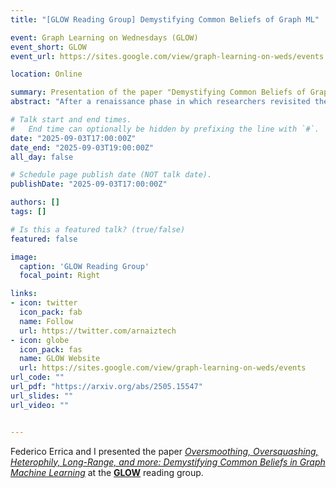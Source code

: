 ```yaml
---
title: "[GLOW Reading Group] Demystifying Common Beliefs of Graph ML"

event: Graph Learning on Wednesdays (GLOW)
event_short: GLOW
event_url: https://sites.google.com/view/graph-learning-on-weds/events

location: Online

summary: Presentation of the paper "Demystifying Common Beliefs of Graph ML" (with Federico Errica) in the GLOW reading group.
abstract: "After a renaissance phase in which researchers revisited the message-passing paradigm through the lens of deep learning, the graph machine learning community shifted its attention towards a deeper and practical understanding of message-passing's benefits and limitations. In this position paper, we notice how the fast pace of progress around the topics of oversmoothing and oversquashing, the homophily-heterophily dichotomy, and long-range tasks, came with the consolidation of commonly accepted beliefs and assumptions that are not always true nor easy to distinguish from each other. We argue that this has led to ambiguities around the investigated problems, preventing researchers from focusing on and addressing precise research questions while causing a good amount of misunderstandings. Our contribution wants to make such common beliefs explicit and encourage critical thinking around these topics, supported by simple but noteworthy counterexamples. The hope is to clarify the distinction between the different issues and promote separate but intertwined research directions to address them."

# Talk start and end times.
#   End time can optionally be hidden by prefixing the line with `#`.
date: "2025-09-03T17:00:00Z"
date_end: "2025-09-03T19:00:00Z"
all_day: false

# Schedule page publish date (NOT talk date).
publishDate: "2025-09-03T17:00:00Z"

authors: []
tags: []

# Is this a featured talk? (true/false)
featured: false

image:
  caption: 'GLOW Reading Group'
  focal_point: Right

links:
- icon: twitter
  icon_pack: fab
  name: Follow
  url: https://twitter.com/arnaiztech
- icon: globe
  icon_pack: fas
  name: GLOW Website
  url: https://sites.google.com/view/graph-learning-on-weds/events
url_code: ""
url_pdf: "https://arxiv.org/abs/2505.15547"
url_slides: ""
url_video: ""


---
```


Federico Errica and I presented the paper [*Oversmoothing, Oversquashing, Heterophily, Long-Range, and more: Demystifying Common Beliefs in Graph Machine Learning*](https://arxiv.org/abs/2505.15547) at the **[GLOW](https://sites.google.com/view/graph-learning-on-weds/)** reading group.

